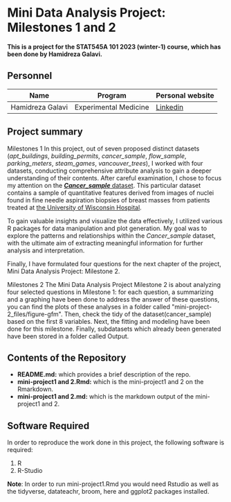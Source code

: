 # Mini Data Analysis Project: Milestones 1 and 2
**This is a project for the STAT545A 101 2023 (winter-1) course, which has been done by Hamidreza Galavi.**


## Personnel
Name | Program | Personal website
------------ | ------------ | ------------
Hamidreza Galavi | Experimental Medicine | [Linkedin](https://www.linkedin.com/in/hamidreza-galavi-814b32258/)

## Project summary
Milestones 1
In this project, out of seven proposed distinct datasets (_apt_buildings_, _building_permits_, _cancer_sample_, _flow_sample_, _parking_meters_, _steam_games_, _vancouver_trees_), I worked with four datasets, conducting comprehensive attribute analysis to gain a deeper understanding of their contents. After careful examination, I chose to focus my attention on the [_**Cancer_sample**_ dataset](https://archive.ics.uci.edu/dataset/17/breast+cancer+wisconsin+diagnostic). This particular dataset contains a sample of quantitative features derived from images of nuclei found in fine needle aspiration biopsies of breast masses from patients treated at [the University of Wisconsin Hospital](https://www.uwhealth.org/).

To gain valuable insights and visualize the data effectively, I utilized various R packages for data manipulation and plot generation. My goal was to explore the patterns and relationships within the _Cancer_sample_ dataset, with the ultimate aim of extracting meaningful information for further analysis and interpretation.

Finally, I have formulated four questions for the next chapter of the project, Mini Data Analysis Project: Milestone 2.

Milestones 2
The Mini Data Analysis Project Milestone 2 is about analyzing four selected questions in Milestone 1: for each question, a summarizing and a graphing have been done to address the answer of these questions, you can find the plots of these analyses in a folder called "mini-project-2_files/figure-gfm". Then, check the tidy of the dataset(cancer_sample) based on the first 8 variables. Next, the fitting and modeling have been done for this milestone. Finally, subdatasets which already been generated have been stored in a folder called Output.

## Contents of the Repository
* **README.md:** which provides a brief description of the repo.
* **mini-project1 and 2.Rmd:** which is the mini-project1 and 2 on the Rmarkdown.
* **mini-project1 and 2.md:** which is the markdown output of the mini-project1 and 2.

## Software Required
In order to reproduce the work done in this project, the following software is required:
1. R
2. R-Studio

**Note**: In order to run mini-project1.Rmd you would need Rstudio as well as the tidyverse, datateachr, broom, here and ggplot2 packages installed.
